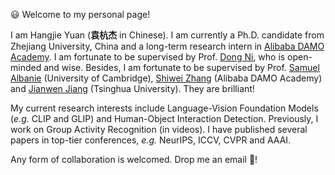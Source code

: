 <!-- 加点表情包,直接复制图片即可  https://github.com/guodongxiaren/README/blob/master/emoji.md?tdsourcetag=s_pcqq_aiomsg -->

😃 Welcome to my personal page!

I am Hangjie Yuan (**袁杭杰** in Chinese). I am currently a Ph.D. candidate from Zhejiang University, China and a long-term research intern in [Alibaba DAMO Academy](https://damo.alibaba.com/). I am fortunate to be supervised by Prof. [Dong Ni](https://person.zju.edu.cn/en/nidong), who is open-minded and wise. Besides, I am fortunate to be supervised by Prof. [Samuel Albanie](https://samuelalbanie.com/) (University of Cambridge), [Shiwei Zhang](https://scholar.google.com/citations?user=ZO3OQ-8AAAAJ&hl=en&oi=ao) (Alibaba DAMO Academy) and [Jianwen Jiang](https://scholar.google.com/citations?user=uDAkC1kAAAAJ&hl=zh-CN&oi=ao) (Tsinghua University). They are brilliant!

<!-- work closely -->

My current research interests include Language-Vision Foundation Models (*e.g.* CLIP and GLIP) and Human-Object Interaction Detection. Previously, I work on Group Activity Recognition (in videos). I have published several papers in top-tier conferences, _e.g._ NeurIPS, ICCV, CVPR and AAAI.
<!-- My research interests include the intersection of Natural Language and Computer Vision, Relation Detection and Group Activity Recognition (in videos).  -->

Any form of collaboration is welcomed. Drop me an email 📧!

<!-- A non-exhaustive list of my brilliant academic collaborators: Prof. [Dong Ni](https://person.zju.edu.cn/en/nidong), Prof. [Samuel Albanie](https://samuelalbanie.com/), [Shiwei Zhang](https://scholar.google.com/citations?user=ZO3OQ-8AAAAJ&hl=en&oi=ao), [Jianwen Jiang](https://scholar.google.com/citations?user=uDAkC1kAAAAJ&hl=zh-CN&oi=ao) -->



<!-- I work at [Sea AI Lab](https://sail.sea.com/) <img src='./images/logo-sea-header-desktop.webp' style='width: 6em;'> as a research scientist now, leading the audio team and doing some fundamental audio-related research. We are [hiring researchers and engineers](https://career.sea.com/position/427) to work on TTS, music generation, speech translation and audio-driven talking face generation. If interested, feel free to email me at [renyi@sea.com](mailto:renyi@sea.com).

I graduated from [Chu Kochen Honors College](http://ckc.zju.edu.cn/ckcen/main.htm), Zhejiang University (浙江大学竺可桢学院) with a bachelor's degree and from the Department of Computer Science and Technology, Zhejiang University (浙江大学计算机科学与技术学院) with a master's degree, advised by [Zhao Zhou (赵洲)](https://person.zju.edu.cn/zhaozhou). I also collaborate with [Xu Tan (谭旭)](https://www.microsoft.com/en-us/research/people/xuta/), [Tao Qin (秦涛)](https://www.microsoft.com/en-us/research/people/taoqin/) and [Tie-yan Liu (刘铁岩)](https://www.microsoft.com/en-us/research/people/tyliu/) from [Microsoft Research Asia](https://www.microsoft.com/en-us/research/group/machine-learning-research-group/) <img src='./images/microsoft_logo.svg' style="width: 4em;"> closely. 

I won the [Baidu Scholarship](https://baike.baidu.com/item/%E7%99%BE%E5%BA%A6%E5%A5%96%E5%AD%A6%E9%87%91/9929412) (10 candidates worldwide each year) and ByteDance Scholars Program (10 candidates worldwide each year) in 2020 and was selected as one of [the top 100 AI Chinese new stars](https://mp.weixin.qq.com/s?__biz=MzA4NzQ5MTA2NA==&mid=2653639431&idx=1&sn=25b6368c1954419b9090840347d9a27d&chksm=8be75b90bc90d286a5af3ef8e610e822d705dc3cf4382b45e3f14489f3e7ec4fd8c95ed0eceb&mpshare=1&scene=2&srcid=0511LMlj9Qv9DeIZAjMjYAU9&sharer_sharetime=1620731348139&sharer_shareid=631c113940cb81f34895aa25ab14422a#rd) and AI Chinese New Star Outstanding Scholar (10 candidates worldwide each year). 

My research interest includes speech synthesis, neural machine translation and automatic music generation. I have published more than 30 papers <a href='https://scholar.google.com/citations?user=4FA6C0AAAAAJ'><img src="https://img.shields.io/endpoint?logo=Google%20Scholar&url=https%3A%2F%2Fcdn.jsdelivr.net%2Fgh%2FRayeRen%2Frayeren.github.io@google-scholar-stats%2Fgs_data_shieldsio.json&labelColor=f6f6f6&color=9cf&style=flat&label=citations"></a> at the top international AI conferences such as NeurIPS, ICML, ICLR, KDD. 

To promote the communication among the Chinese ML & NLP community, we (along with other 11 young scholars worldwide) founded the [MLNLP community](https://space.bilibili.com/168887299) in 2021. I am honored to be one of the chairs of the MLNLP committee. -->
